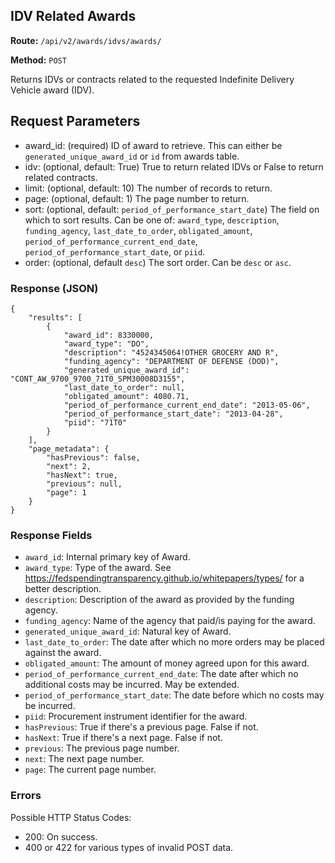 ## IDV Related Awards
**Route:** `/api/v2/awards/idvs/awards/`

**Method:** `POST`

Returns IDVs or contracts related to the requested Indefinite Delivery Vehicle award (IDV).

## Request Parameters

- award_id: (required) ID of award to retrieve. This can either be `generated_unique_award_id` or `id` from awards table.
- idv: (optional, default: True) True to return related IDVs or False to return related contracts.
- limit: (optional, default: 10) The number of records to return.
- page: (optional, default: 1) The page number to return.
- sort: (optional, default: `period_of_performance_start_date`) The field on which to sort results.  Can be one of: `award_type`, `description`, `funding_agency`, `last_date_to_order`, `obligated_amount`, `period_of_performance_current_end_date`, `period_of_performance_start_date`, or `piid`.
- order:  (optional, default `desc`) The sort order.  Can be `desc` or `asc`.

### Response (JSON)

```
{
    "results": [
        {
            "award_id": 8330000,
            "award_type": "DO",
            "description": "4524345064!OTHER GROCERY AND R",
            "funding_agency": "DEPARTMENT OF DEFENSE (DOD)",
            "generated_unique_award_id": "CONT_AW_9700_9700_71T0_SPM30008D3155",
            "last_date_to_order": null,
            "obligated_amount": 4080.71,
            "period_of_performance_current_end_date": "2013-05-06",
            "period_of_performance_start_date": "2013-04-28",
            "piid": "71T0"
        }
    ],
    "page_metadata": {
        "hasPrevious": false,
        "next": 2,
        "hasNext": true,
        "previous": null,
        "page": 1
    }
}
```

### Response Fields

- `award_id`: Internal primary key of Award.
- `award_type`: Type of the award.  See https://fedspendingtransparency.github.io/whitepapers/types/ for a better description.
- `description`: Description of the award as provided by the funding agency.
- `funding_agency`: Name of the agency that paid/is paying for the award.
- `generated_unique_award_id`: Natural key of Award.
- `last_date_to_order`: The date after which no more orders may be placed against the award.
- `obligated_amount`: The amount of money agreed upon for this award.
- `period_of_performance_current_end_date`: The date after which no additional costs may be incurred.  May be extended.
- `period_of_performance_start_date`: The date before which no costs may be incurred.
- `piid`: Procurement instrument identifier for the award.
- `hasPrevious`: True if there's a previous page.  False if not.
- `hasNext`: True if there's a next page.  False if not.
- `previous`: The previous page number.
- `next`: The next page number.
- `page`: The current page number.


### Errors
Possible HTTP Status Codes:

* 200: On success.
* 400 or 422 for various types of invalid POST data.
